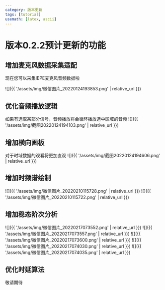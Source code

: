 ```yaml
---
category: 版本更新
tags: [tutorial]
usemath: [latex, ascii]
---
```

# 版本0.2.2预计更新的功能
## 增加麦克风数据采集适配
现在您可以采集IEPE麦克风音频数据啦

![]({{ '/assets/img/微信图片_20220124193853.png' | relative_url }})

## 优化音频播放逻辑
如果有选取某部分信号，音频播放将会循环播放选中区域的音频
![]({{ '/assets/img/截图20220124194103.png' | relative_url }})

## 增加横向画板
对于时域数据的观看将更加直观
![]({{ '/assets/img/截图20220124194606.png' | relative_url }})

## 增加时频谱绘制
![]({{ '/assets/img/微信图片_20220210115728.png' | relative_url }})
![]({{ '/assets/img/微信图片_20220210115722.png' | relative_url }})

## 增加稳态阶次分析

![]({{ '/assets/img/微信图片_20220217073552.png' | relative_url }})
![]({{ '/assets/img/微信图片_20220217073557.png' | relative_url }})
![]({{ '/assets/img/微信图片_20220217073600.png' | relative_url }})
![]({{ '/assets/img/微信图片_20220217074030.png' | relative_url }})
![]({{ '/assets/img/微信图片_20220217074035.png' | relative_url }})

## 优化时延算法
敬请期待